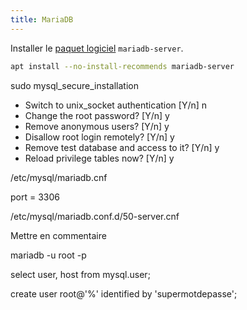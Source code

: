 ```yaml
---
title: MariaDB
---
```


Installer le [paquet logiciel](/linux/paquet/) `mariadb-server`.

```sh
apt install --no-install-recommends mariadb-server
```

sudo mysql_secure_installation

- Switch to unix_socket authentication [Y/n] n
- Change the root password? [Y/n] y
- Remove anonymous users? [Y/n] y
- Disallow root login remotely? [Y/n] y
- Remove test database and access to it? [Y/n] y
- Reload privilege tables now? [Y/n] y


/etc/mysql/mariadb.cnf

port = 3306

/etc/mysql/mariadb.conf.d/50-server.cnf

Mettre en commentaire

mariadb -u root -p

select user, host from mysql.user;

create user root@'%' identified by 'supermotdepasse';
